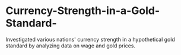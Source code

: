 # Currency-Strength-in-a-Gold-Standard-
Investigated various nations' currency strength in a hypothetical gold standard by analyzing data on wage and gold prices. 

